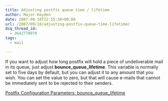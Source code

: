 ```yaml
---
title: Adjusting postfix queue time / lifetime
author: Major Hayden
date: 2007-09-18T22:55:38+00:00
url: /2007/09/18/adjusting-postfix-queue-time-lifetime/
dsq_thread_id:
  - 3642770079
tags:
  - mail

---
```

If you want to adjust how long postfix will hold a piece of undeliverable mail in its queue, just adjust **bounce\_queue\_lifetime**. This variable is normally set to five days by default, but you can adjust it to any amount that you wish. You can set the value to zero, but that will cause e-mails that cannot be immediately sent to be rejected to their senders.

[Postfix Configuration Parameters: bounce\_queue\_lifetime][1]

 [1]: http://www.postfix.org/postconf.5.html#bounce_queue_lifetime